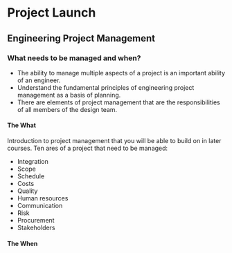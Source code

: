 # Project Launch

## Engineering Project Management

### What needs to be managed and when?

* The ability to manage multiple aspects of a project is an important ability of an engineer.
* Understand the fundamental principles of engineering project management as a basis of planning.
* There are elements of project management that are the responsibilities of all members of the design team.

#### The What

Introduction to project management that you will be able to build on in later courses. Ten ares of a project that need to be managed:

* Integration
* Scope
* Schedule
* Costs
* Quality
* Human resources
* Communication
* Risk
* Procurement
* Stakeholders

#### The When
